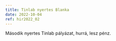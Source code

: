 ```yaml
---
title: Tinlab nyertes Blanka
date: 2022-10-04
ref: hir2022_02
---
```



Második nyertes Tinlab pályázat, hurrá, lesz pénz.
